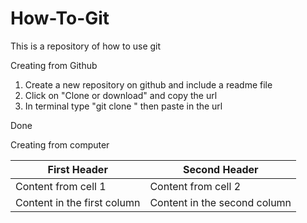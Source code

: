 # How-To-Git

This is a repository of how to use git

Creating from Github

1. Create a new repository on github and include a readme file
2. Click on "Clone or download" and copy the url
3. In terminal type "git clone " then paste in the url

Done



Creating from computer



First Header | Second Header
------------ | -------------
Content from cell 1 | Content from cell 2
Content in the first column | Content in the second column
